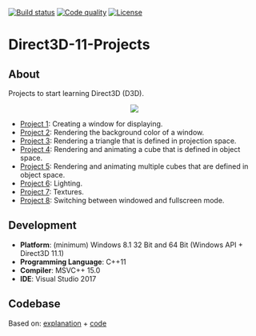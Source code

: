 [![Build status][s1]][av] [![Code quality][s2]][co]  [![License][s3]][li]

[s1]: https://ci.appveyor.com/api/projects/status/y8ew5io98llltkk2?svg=true
[s2]: https://api.codacy.com/project/badge/Grade/377d3777301f4bc09d1626de1c96ec8d
[s3]: https://img.shields.io/badge/licence-GPL%203.0-blue.svg

[av]: https://ci.appveyor.com/project/matt77hias/Direct3D-11-Projects
[co]: https://www.codacy.com/app/matt77hias/Direct3D-11-Projects?utm_source=github.com&amp;utm_medium=referral&amp;utm_content=matt77hias/Direct3D-11-Projects&amp;utm_campaign=Badge_Grade
[li]: https://raw.githubusercontent.com/matt77hias/Direct3D-11-Projects/master/LICENSE.txt

# Direct3D-11-Projects

## About
Projects to start learning Direct3D (D3D).

<p align="center"><img src="res/d3d11.png"></p>

* [Project 1](https://github.com/matt77hias/Direct3D-11-Projects/tree/master/Projects/Project1): Creating a window for displaying.
* [Project 2](https://github.com/matt77hias/Direct3D-11-Projects/tree/master/Projects/Project2): Rendering the background color of a window.
* [Project 3](https://github.com/matt77hias/Direct3D-11-Projects/tree/master/Projects/Project3): Rendering a triangle that is defined in projection space.
* [Project 4](https://github.com/matt77hias/Direct3D-11-Projects/tree/master/Projects/Project4): Rendering and animating a cube that is defined in object space.
* [Project 5](https://github.com/matt77hias/Direct3D-11-Projects/tree/master/Projects/Project5): Rendering and animating multiple cubes that are defined in object space.
* [Project 6](https://github.com/matt77hias/Direct3D-11-Projects/tree/master/Projects/Project6): Lighting.
* [Project 7](https://github.com/matt77hias/Direct3D-11-Projects/tree/master/Projects/Project7): Textures.
* [Project 8](https://github.com/matt77hias/Direct3D-11-Projects/tree/master/Projects/Project8): Switching between windowed and fullscreen mode.

## Development
* **Platform**: (minimum) Windows 8.1 32 Bit and 64 Bit (Windows API + Direct3D 11.1)
* **Programming Language**: C++11
* **Compiler**: MSVC++ 15.0
* **IDE**: Visual Studio 2017

## Codebase
Based on:
[explanation](https://code.msdn.microsoft.com/windowsdesktop/Direct3D-Tutorial-Win32-829979ef) + [code](https://github.com/walbourn/directx-sdk-samples/tree/master/Direct3D11Tutorials)
